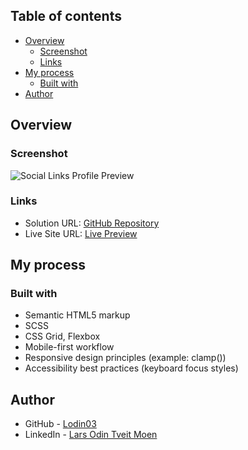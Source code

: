 ## Table of contents
- [Overview](#overview)
  - [Screenshot](#screenshot)
  - [Links](#links)
- [My process](#my-process)
  - [Built with](#built-with)
- [Author](#author)

## Overview

### Screenshot
![Social Links Profile Preview](assets/images/webpage_screenshot.png)

### Links
- Solution URL: [GitHub Repository](https://github.com/Lodin03/perfume-card)
- Live Site URL: [Live Preview](https://lodin03.github.io/perfume-card/)

## My process

### Built with

- Semantic HTML5 markup
- SCSS 
- CSS Grid, Flexbox
- Mobile-first workflow
- Responsive design principles (example: clamp())
- Accessibility best practices (keyboard focus styles)

## Author

- GitHub - [Lodin03](https://github.com/Lodin03)
- LinkedIn - [Lars Odin Tveit Moen](https://www.linkedin.com/in/lars-odin-tveit-moen-736600260/)
